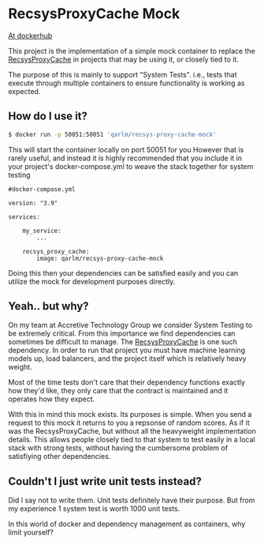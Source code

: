 # RecsysProxyCache Mock

[At dockerhub](https://hub.docker.com/repository/docker/qarlm/recsys-proxy-cache-mock)

This project is the implementation of a simple mock container to replace the
[RecsysProxyCache](https://github.com/cjmcgraw/recsys-proxy-cache) in projects that may
be using it, or closely tied to it.

The purpose of this is mainly to support "System Tests". i.e., tests that execute through
multiple containers to ensure functionality is working as expected.

## How do I use it?

```bash
$ docker run -p 50051:50051 'qarlm/recsys-proxy-cache-mock'
```

This will start the container locally on port 50051 for you
However that is rarely useful, and instead it is highly recommended
that you include it in your project's docker-compose.yml to weave the
stack together for system testing

```
#docker-compose.yml

version: "3.9"

services:

    my_service:
        ...

    recsys_proxy_cache:
        image: qarlm/recsys-proxy-cache-mock
```

Doing this then your dependencies can be satisfied easily and you can utilize the mock
for development purposes directly.

## Yeah.. but why?

On my team at Accretive Technology Group we consider System Testing to be extremely critical.
From this importance we find dependencies can sometimes be difficult to manage. The [RecsysProxyCache](https://github.com/cjmcgraw/recsys-proxy-cache)
is one such dependency. In order to run that project you must have machine learning models up, load balancers,
and the project itself which is relatively heavy weight.

Most of the time tests don't care that their dependency functions exactly how they'd like, they only care that
the contract is maintained and it operates how they expect.

With this in mind this mock exists. Its purposes is simple. When you send a request to this mock it returns to you
a repsonse of random scores. As if it was the RecsysProxyCache, but without all the heavyweight implementation details.
This allows people closely tied to that system to test easily in a local stack with strong tests, without having the
cumbersome problem of satisfiying other dependencies.

## Couldn't I just write unit tests instead?

Did I say not to write them. Unit tests definitely have their purpose. But from my experience 1 system test is worth
1000 unit tests. 

In this world of docker and dependency management as containers, why limit yourself?

